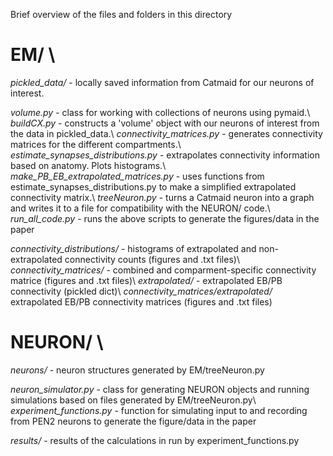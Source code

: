 Brief overview of the files and folders in this directory

# EM/ \\
*pickled_data/* - locally saved information from Catmaid for our neurons of interest.

*volume.py* - class for working with collections of neurons using pymaid.\\
*buildCX.py* - constructs a 'volume' object with our neurons of interest from the data in pickled_data.\\
*connectivity_matrices.py* - generates connectivity matrices for the different compartments.\\
*estimate_synapses_distributions.py* - extrapolates connectivity information based on anatomy. Plots histograms.\\
*make_PB_EB_extrapolated_matrices.py* - uses functions from estimate_synapses_distributions.py to make a simplified extrapolated connectivity matrix.\\
*treeNeuron.py* - turns a Catmaid neuron into a graph and writes it to a file for compatibility with the NEURON/ code.\\
*run_all_code.py* - runs the above scripts to generate the figures/data in the paper

*connectivity_distributions/* - histograms of extrapolated and non-extrapolated connectivity counts (figures and .txt files)\\
*connectivity_matrices/* - combined and comparment-specific connectivity matrice (figures and .txt files)\\
*extrapolated/* - extrapolated EB/PB connectivity (pickled dict)\\
*connectivity_matrices/extrapolated/* extrapolated EB/PB connectivity matrices (figures and .txt files)



# NEURON/ \\
*neurons/* - neuron structures generated by EM/treeNeuron.py

*neuron_simulator.py* - class for generating NEURON objects and running simulations based on files generated by EM/treeNeuron.py\\
*experiment_functions.py* - function for simulating input to and recording from PEN2 neurons to generate the figure/data in the paper

*results/* - results of the calculations in run by experiment_functions.py

